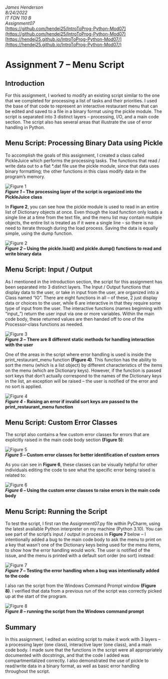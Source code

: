 *James Henderson  
8/24/2022  
IT FDN 110 B  
Assignment07*  
[https://github.com/hendej25/IntroToProg-Python-Mod07](https://github.com/hendej25/IntroToProg-Python-Mod07)  
[https://hendej25.github.io/IntroToProg-Python-Mod07/](https://hendej25.github.io/IntroToProg-Python-Mod07/)

# Assignment 7 – Menu Script
## Introduction
For this assignment, I worked to modify an existing script similar to the one that we completed for processing a list of tasks and their priorities. I used the base of that code to represent an interactive restaurant menu that can be edited and saved to a file in a binary format using the pickle module. The script is separated into 3 distinct layers – processing, I/O, and a main code section. The script also has several areas that illustrate the use of error handling in Python.

## Menu Script: Processing Binary Data using Pickle
To accomplish the goals of this assignment, I created a class called PickleJuice which performs the processing tasks. The functions that read / write data out to a flat *.dat file use the pickle module, since that data uses binary formatting; the other functions in this class modify data in the program’s memory.
 
![Figure 1](pictures/1%20-%20PickleJuice%20Class.png "Figure 1")  
***Figure 1* – The processing layer of the script is organized into the PickleJuice class**

In **Figure 2**, you can see how the pickle module is used to read in an entire list of Dictionary objects at once. Even though the load function only loads a single line at a time from the text file, and the menu list may contain multiple objects, the entire list is treated as if it were a single line – so there is no need to iterate through during the load process. Saving the data is equally simple, using the dump function.
 
 ![Figure 2](pictures/2%20-%20Pickling%20%2B%20Unpickling.png "Figure 2")  
***Figure 2* – Using the pickle.load() and pickle.dump() functions to read and write binary data**

## Menu Script: Input / Output
As I mentioned in the introduction section, the script for this assignment has been separated into 3 distinct layers. The Input / Output functions that display data to the user, or take in input from the user, are organized into a Class named “IO”. There are eight functions in all – of these, 2 just display data or choices to the user, while 6 are interactive in that they require some type of input from the user. 
The interactive functions (names beginning with “input_”) return the user input via one or more variables. Within the main code body, these returned values are then handed off to one of the Processor-class functions as needed.
 
![Figure 3](pictures/3%20-%20IO%20-%20Functions.png "Figure 3")  
***Figure 3* – There are 8 different static methods for handling interaction with the user**

One of the areas in the script where error handling is used is inside the print_restaurant_menu function **(Figure 4)**. This function has the ability to sort the menu (which is a list object) by different characteristics of the items on the menu (which are Dictionary keys). However, if the function is passed sort keys that don’t actually correspond to the names of the Dictionary keys in the list, an exception will be raised – the user is notified of the error and no sort is applied.
 
![Figure 4](pictures/4%20-%20IO%20-%20Print%20Menu%20-%20Sort%20Exceptions.png "Figure 4")  
***Figure 4* - Raising an error if invalid sort keys are passed to the print_restaurant_menu function**

## Menu Script: Custom Error Classes
The script also contains a few custom error classes for errors that are explicitly raised in the main code body section **(Figure 5)**:
 
![Figure 5](pictures/5%20-%20Custom%20Error%20Classes.png "Figure 5")  
***Figure 5* – Custom error classes for better identification of custom errors**

As you can see in **Figure 6**, these classes can be visually helpful for other individuals editing the code to see what the specific error being raised is related to:

![Figure 6](pictures/6%20-%20Custom%20Error%20Classes%20in%20action.png "Figure 6")  
***Figure 6* – Using the custom error classes to raise errors in the main code body**

## Menu Script: Running the Script
To test the script, I first ran the Assignment07.py file within PyCharm, using the latest available Python interpreter on my machine (Python 3.10). 
You can see part of the script’s input / output in process in **Figure 7** below – I intentionally added a bug to the main code body to ask the menu to print on a key that wasn’t one of the Dictionary keys being used for the menu items, to show how the error handling would work. The user is notified of the issue, and the menu is printed with a default sort order (no sort) instead:
 
![Figure 7](pictures/7%20-%20Invalid%20Function%20Argument%20-%20Raising%20a%20Custom%20Error.png "Figure 7")  
***Figure 7* – Testing the error handling when a bug was intentionally added to the code**

I also ran the script from the Windows Command Prompt window **(Figure 8)**. I verified that data from a previous run of the script was correctly picked up at the start of the program. 
 
![Figure 8](pictures/8%20-%20running%20the%20program%20in%20Command%20Prompt.png "Figure 8")  
***Figure 8* – running the script from the Windows command prompt**

## Summary
In this assignment, I edited an existing script to make it work with 3 layers – a processing layer (one class), interactive layer (one class), and a main code body. I made sure that the functions in the script were all appropriately documented with docstrings, and that the code I added was compartmentalized correctly. I also demonstrated the use of pickle to read/write data in a binary format, as well as basic error handling throughout the script.

